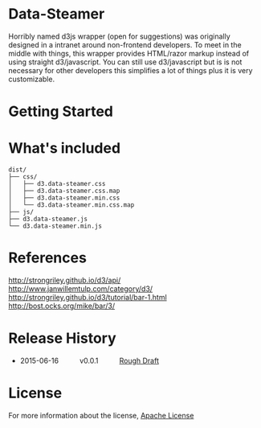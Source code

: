 # Data-Steamer
Horribly named d3js wrapper (open for suggestions) was originally designed in a intranet around non-frontend developers. To meet in the middle with things, this wrapper provides HTML/razor markup instead of using straight d3/javascript. You can still use d3/javascript but is is not necessary for other developers this simplifies a lot of things plus it is very customizable.

Getting Started
=============



# What's included

```
dist/
├── css/
│   ├── d3.data-steamer.css
│   ├── d3.data-steamer.css.map
│   ├── d3.data-steamer.min.css
│   └── d3.data-steamer.min.css.map   
├── js/
├── d3.data-steamer.js
└── d3.data-steamer.min.js
```



References
=============
http://strongriley.github.io/d3/api/<br/>
http://www.janwillemtulp.com/category/d3/<br/>
http://strongriley.github.io/d3/tutorial/bar-1.html<br/>
http://bost.ocks.org/mike/bar/3/<br/>

Release History
=============
 * 2015-06-16   v0.0.1   [Rough Draft](http://anthonyfassett.blogspot.com/2015/06/project-raft-draft-for-data-steamer.html)

License
=============
For more information about the license, [Apache License](https://github.com/fassetar/Data-Steamer/blob/master/LICENSE)
